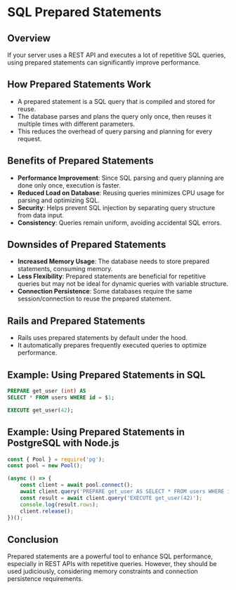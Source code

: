 # SQL Prepared Statements

## Overview

If your server uses a REST API and executes a lot of repetitive SQL queries, using prepared statements can significantly improve performance.

## How Prepared Statements Work

- A prepared statement is a SQL query that is compiled and stored for reuse.
- The database parses and plans the query only once, then reuses it multiple times with different parameters.
- This reduces the overhead of query parsing and planning for every request.

## Benefits of Prepared Statements

- **Performance Improvement**: Since SQL parsing and query planning are done only once, execution is faster.
- **Reduced Load on Database**: Reusing queries minimizes CPU usage for parsing and optimizing SQL.
- **Security**: Helps prevent SQL injection by separating query structure from data input.
- **Consistency**: Queries remain uniform, avoiding accidental SQL errors.

## Downsides of Prepared Statements

- **Increased Memory Usage**: The database needs to store prepared statements, consuming memory.
- **Less Flexibility**: Prepared statements are beneficial for repetitive queries but may not be ideal for dynamic queries with variable structure.
- **Connection Persistence**: Some databases require the same session/connection to reuse the prepared statement.

## Rails and Prepared Statements

- Rails uses prepared statements by default under the hood.
- It automatically prepares frequently executed queries to optimize performance.

## Example: Using Prepared Statements in SQL

```sql
PREPARE get_user (int) AS
SELECT * FROM users WHERE id = $1;

EXECUTE get_user(42);
```

## Example: Using Prepared Statements in PostgreSQL with Node.js

```javascript
const { Pool } = require('pg');
const pool = new Pool();

(async () => {
    const client = await pool.connect();
    await client.query('PREPARE get_user AS SELECT * FROM users WHERE id = $1');
    const result = await client.query('EXECUTE get_user(42)');
    console.log(result.rows);
    client.release();
})();
```

## Conclusion

Prepared statements are a powerful tool to enhance SQL performance, especially in REST APIs with repetitive queries. However, they should be used judiciously, considering memory constraints and connection persistence requirements.
